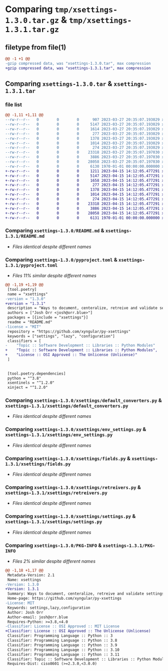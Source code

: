# Comparing `tmp/xsettings-1.3.0.tar.gz` & `tmp/xsettings-1.3.1.tar.gz`

## filetype from file(1)

```diff
@@ -1 +1 @@
-gzip compressed data, was "xsettings-1.3.0.tar", max compression
+gzip compressed data, was "xsettings-1.3.1.tar", max compression
```

## Comparing `xsettings-1.3.0.tar` & `xsettings-1.3.1.tar`

### file list

```diff
@@ -1,11 +1,11 @@
--rw-r--r--   0        0        0      907 2023-03-27 20:35:07.193029 xsettings-1.3.0/LICENSE
--rw-r--r--   0        0        0     5147 2023-03-27 20:35:07.193029 xsettings-1.3.0/README.md
--rw-r--r--   0        0        0     1614 2023-03-27 20:35:07.193029 xsettings-1.3.0/pyproject.toml
--rw-r--r--   0        0        0      277 2023-03-27 20:35:07.193029 xsettings-1.3.0/xsettings/__init__.py
--rw-r--r--   0        0        0     1378 2023-03-27 20:35:07.193029 xsettings-1.3.0/xsettings/default_converters.py
--rw-r--r--   0        0        0     1014 2023-03-27 20:35:07.193029 xsettings-1.3.0/xsettings/env_settings.py
--rw-r--r--   0        0        0      274 2023-03-27 20:35:07.193029 xsettings-1.3.0/xsettings/errors.py
--rw-r--r--   0        0        0    23318 2023-03-27 20:35:07.197030 xsettings-1.3.0/xsettings/fields.py
--rw-r--r--   0        0        0     3886 2023-03-27 20:35:07.197030 xsettings-1.3.0/xsettings/retreivers.py
--rw-r--r--   0        0        0    28058 2023-03-27 20:35:07.197030 xsettings-1.3.0/xsettings/settings.py
--rw-r--r--   0        0        0     6130 1970-01-01 00:00:00.000000 xsettings-1.3.0/PKG-INFO
+-rw-r--r--   0        0        0     1211 2023-04-15 14:12:05.477291 xsettings-1.3.1/LICENSE
+-rw-r--r--   0        0        0     5147 2023-04-15 14:12:05.477291 xsettings-1.3.1/README.md
+-rw-r--r--   0        0        0     1658 2023-04-15 14:12:05.477291 xsettings-1.3.1/pyproject.toml
+-rw-r--r--   0        0        0      277 2023-04-15 14:12:05.477291 xsettings-1.3.1/xsettings/__init__.py
+-rw-r--r--   0        0        0     1378 2023-04-15 14:12:05.477291 xsettings-1.3.1/xsettings/default_converters.py
+-rw-r--r--   0        0        0     1014 2023-04-15 14:12:05.477291 xsettings-1.3.1/xsettings/env_settings.py
+-rw-r--r--   0        0        0      274 2023-04-15 14:12:05.477291 xsettings-1.3.1/xsettings/errors.py
+-rw-r--r--   0        0        0    23318 2023-04-15 14:12:05.477291 xsettings-1.3.1/xsettings/fields.py
+-rw-r--r--   0        0        0     3886 2023-04-15 14:12:05.477291 xsettings-1.3.1/xsettings/retreivers.py
+-rw-r--r--   0        0        0    28058 2023-04-15 14:12:05.477291 xsettings-1.3.1/xsettings/settings.py
+-rw-r--r--   0        0        0     6131 1970-01-01 00:00:00.000000 xsettings-1.3.1/PKG-INFO
```

### Comparing `xsettings-1.3.0/README.md` & `xsettings-1.3.1/README.md`

 * *Files identical despite different names*

### Comparing `xsettings-1.3.0/pyproject.toml` & `xsettings-1.3.1/pyproject.toml`

 * *Files 11% similar despite different names*

```diff
@@ -1,19 +1,19 @@
 [tool.poetry]
 name = "xsettings"
-version = "1.3.0"
+version = "1.3.1"
 description = "Ways to document, centeralize, retreive and validate settings."
 authors = ["Josh Orr <josh@orr.blue>"]
 packages = [{include = "xsettings"}]
 readme = "README.md"
-license = "MIT"
 repository = "https://github.com/xyngular/py-xsettings"
 keywords = ["settings", "lazy", "configuration"]
 classifiers = [
-    "Topic :: Software Development :: Libraries :: Python Modules"
+    "Topic :: Software Development :: Libraries :: Python Modules",
+    "License :: OSI Approved :: The Unlicense (Unlicense)"
 ]
 
 
 [tool.poetry.dependencies]
 python = "^3.8"
 xsentinels = "^1.2.0"
 xinject = "^1.2.0"
```

### Comparing `xsettings-1.3.0/xsettings/default_converters.py` & `xsettings-1.3.1/xsettings/default_converters.py`

 * *Files identical despite different names*

### Comparing `xsettings-1.3.0/xsettings/env_settings.py` & `xsettings-1.3.1/xsettings/env_settings.py`

 * *Files identical despite different names*

### Comparing `xsettings-1.3.0/xsettings/fields.py` & `xsettings-1.3.1/xsettings/fields.py`

 * *Files identical despite different names*

### Comparing `xsettings-1.3.0/xsettings/retreivers.py` & `xsettings-1.3.1/xsettings/retreivers.py`

 * *Files identical despite different names*

### Comparing `xsettings-1.3.0/xsettings/settings.py` & `xsettings-1.3.1/xsettings/settings.py`

 * *Files identical despite different names*

### Comparing `xsettings-1.3.0/PKG-INFO` & `xsettings-1.3.1/PKG-INFO`

 * *Files 2% similar despite different names*

```diff
@@ -1,18 +1,17 @@
 Metadata-Version: 2.1
 Name: xsettings
-Version: 1.3.0
+Version: 1.3.1
 Summary: Ways to document, centeralize, retreive and validate settings.
 Home-page: https://github.com/xyngular/py-xsettings
-License: MIT
 Keywords: settings,lazy,configuration
 Author: Josh Orr
 Author-email: josh@orr.blue
 Requires-Python: >=3.8,<4.0
-Classifier: License :: OSI Approved :: MIT License
+Classifier: License :: OSI Approved :: The Unlicense (Unlicense)
 Classifier: Programming Language :: Python :: 3
 Classifier: Programming Language :: Python :: 3.8
 Classifier: Programming Language :: Python :: 3.9
 Classifier: Programming Language :: Python :: 3.10
 Classifier: Programming Language :: Python :: 3.11
 Classifier: Topic :: Software Development :: Libraries :: Python Modules
 Requires-Dist: ciso8601 (>=2.3.0,<3.0.0)
```

